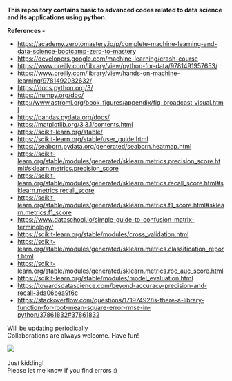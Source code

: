**This repository contains basic to advanced codes related to data science and its applications using python.** <br>

**References -**

* https://academy.zerotomastery.io/p/complete-machine-learning-and-data-science-bootcamp-zero-to-mastery
* https://developers.google.com/machine-learning/crash-course
* https://www.oreilly.com/library/view/python-for-data/9781491957653/
* https://www.oreilly.com/library/view/hands-on-machine-learning/9781492032632/
* https://docs.python.org/3/
* https://numpy.org/doc/
* http://www.astroml.org/book_figures/appendix/fig_broadcast_visual.html
* https://pandas.pydata.org/docs/
* https://matplotlib.org/3.3.1/contents.html
* https://scikit-learn.org/stable/
* https://scikit-learn.org/stable/user_guide.html
* https://seaborn.pydata.org/generated/seaborn.heatmap.html
* https://scikit-learn.org/stable/modules/generated/sklearn.metrics.precision_score.html#sklearn.metrics.precision_score
* https://scikit-learn.org/stable/modules/generated/sklearn.metrics.recall_score.html#sklearn.metrics.recall_score
* https://scikit-learn.org/stable/modules/generated/sklearn.metrics.f1_score.html#sklearn.metrics.f1_score
* https://www.dataschool.io/simple-guide-to-confusion-matrix-terminology/
* https://scikit-learn.org/stable/modules/cross_validation.html
* https://scikit-learn.org/stable/modules/generated/sklearn.metrics.classification_report.html
* https://scikit-learn.org/stable/modules/generated/sklearn.metrics.roc_auc_score.html
* https://scikit-learn.org/stable/modules/model_evaluation.html
* https://towardsdatascience.com/beyond-accuracy-precision-and-recall-3da06bea9f6c
* https://stackoverflow.com/questions/17197492/is-there-a-library-function-for-root-mean-square-error-rmse-in-python/37861832#37861832

Will be updating periodically <br>
Collaborations are always welcome. Have fun! <br>

![](https://i.imgur.com/fPVyfoI.gif)
<br><br>
Just kidding!
<br>Please let me know if you find errors :)

